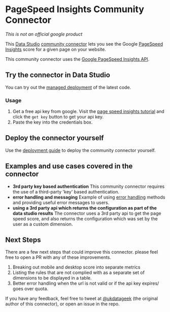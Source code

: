 # PageSpeed Insights Community Connector

*This is not an official google product*

This [Data Studio] [community connector] lets
you see the Google [PageSpeed Insights] score for a given
page on your website.

This community connector uses the [Google PageSpeed Insights API].

## Try the connector in Data Studio

You can try out the [managed deployment][production deployment] of the latest
code.

### Usage

1. Get a free api key from google. Visit the [page speed insights tutorial]
   and click the `get key` button to get your api key.
1. Paste the key into the credentials box.

## Deploy the connector yourself

Use the [deployment guide] to deploy the community connector
yourself.


## Examples and use cases covered in the connector

- **3rd party key based authentication** This community connector requires the
  use of a third-party 'key' based authentication.
- **error handling and messaging** Example of using [error handling] methods
  and providing useful error messages to users.
- **using a 3rd party api which returns the configuration as part of the data
  studio results** The connector uses a 3rd party api to get the page speed
  score, and also returns the configuration which was set by the user as a
  custom dimension.

## Next Steps

There are a few next steps that could improve this connector. please feel free
to open a PR with any of these improvements.

1. Breaking out mobile and desktop score into separate metrics
1. Listing the rules that are not complied with as a separate set of dimensions
   to be displayed in a table.
1. Better error handling when the url is not valid or if the api key expires/
   goes over quota.

If you have any feedback, feel free to tweet at [@ukdatageek] (the original
author of this connector), or open an issue in the repo.


[@ukdatageek]: https://twitter.com/ukdatageek
[Data Studio Community Connector GitHub]: https://github.com/googledatastudio/community-connectors/issues
[error handling]: https://developers.google.com/datastudio/connector/error-handling
[Page Speed Insights Tutorial]: https://developers.google.com/speed/docs/insights/v4/first-app
[PageSpeed Insights]: https://developers.google.com/speed/pagespeed/insights/
[Google PageSpeed Insights API]: https://developers.google.com/speed/docs/insights/v4/getting-started
[production deployment]: https://datastudio.google.com/datasources/create?connectorId=AKfycbxNlR9D-nb_2du5Zm9HfgsdeIrfr42IRY47qrUiApsnKaLq4D9UXDqGwSTrXWLF4S3qRw
[appsscript]: https://script.google.com
[data studio]: https://datastudio.google.com
[community connector]: https://developers.google.com/datastudio/connector
[deployment guide]: ../deploy.md
